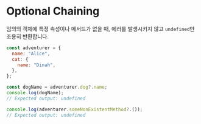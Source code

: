 # Optional Chaining

임의의 객체에 특정 속성이나 메서드가 없을 때, 에러를 발생시키지 않고 `undefined`만 조용히 반환합니다.

```js
const adventurer = {
  name: "Alice",
  cat: {
    name: "Dinah",
  },
};

const dogName = adventurer.dog?.name;
console.log(dogName);
// Expected output: undefined

console.log(adventurer.someNonExistentMethod?.());
// Expected output: undefined
```
